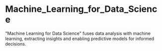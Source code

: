 # Machine_Learning_for_Data_Science
 "Machine Learning for Data Science" fuses data analysis with machine learning, extracting insights and enabling predictive models for informed decisions.
